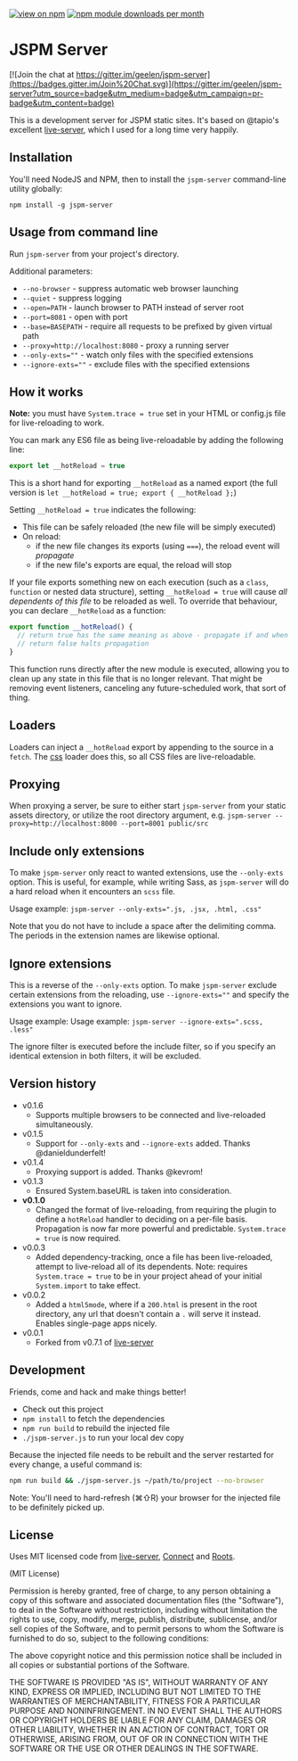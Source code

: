 [![view on npm](http://img.shields.io/npm/v/jspm-server.svg)](https://www.npmjs.org/package/jspm-server)
[![npm module downloads per month](http://img.shields.io/npm/dm/jspm-server.svg)](https://www.npmjs.org/package/jspm-server)

# JSPM Server

[![Join the chat at https://gitter.im/geelen/jspm-server](https://badges.gitter.im/Join%20Chat.svg)](https://gitter.im/geelen/jspm-server?utm_source=badge&utm_medium=badge&utm_campaign=pr-badge&utm_content=badge)

This is a development server for JSPM static sites. It's based on @tapio's excellent [live-server](https://github.com/tapio/live-server), which I used for a long time very happily.


## Installation

You'll need NodeJS and NPM, then to install the `jspm-server` command-line utility globally:

	npm install -g jspm-server

## Usage from command line

Run `jspm-server` from your project's directory.

Additional parameters:

* `--no-browser` - suppress automatic web browser launching
* `--quiet` - suppress logging
* `--open=PATH` - launch browser to PATH instead of server root
* `--port=8081` - open with port
* `--base=BASEPATH` - require all requests to be prefixed by given virtual path
* `--proxy=http://localhost:8080` - proxy a running server
* `--only-exts=""` - watch only files with the specified extensions
* `--ignore-exts=""` - exclude files with the specified extensions

## How it works

**Note:** you must have `System.trace = true` set in your HTML or config.js file for live-reloading to work.

You can mark any ES6 file as being live-reloadable by adding the following line:

```js
export let __hotReload = true
```

This is a short hand for exporting `__hotReload` as a named export (the full version is `let __hotReload = true; export { __hotReload };`)

Setting `__hotReload = true` indicates the following:

- This file can be safely reloaded (the new file will be simply executed)
- On reload:
  - if the new file changes its exports (using `===`), the reload event will *propagate*
  - if the new file's exports are equal, the reload will stop

If your file exports something new on each execution (such as a `class`, `function` or nested data structure), setting `__hotReload = true` will cause *all dependents of this file* to be reloaded as well. To override that behaviour, you can declare `__hotReload` as a function:

```js
export function __hotReload() {
  // return true has the same meaning as above - propagate if and when the exports change
  // return false halts propagation
}
```

This function runs directly after the new module is executed, allowing you to clean up any state in this file that is no longer relevant. That might be removing event listeners, canceling any future-scheduled work, that sort of thing.

## Loaders

Loaders can inject a `__hotReload` export by appending to the source in a `fetch`. The [css](https://github.com/geelen/jspm-loader-css) loader does this, so all CSS files are live-reloadable.

## Proxying

When proxying a server, be sure to either start `jspm-server` from your static assets directory, or utilize the root directory argument, e.g. `jspm-server --proxy=http://localhost:8000 --port=8001 public/src`

## Include only extensions

To make `jspm-server` only react to wanted extensions, use the `--only-exts` option. This is useful, for example, while writing Sass, as `jspm-server` will do a hard reload when it encounters an `scss` file.

Usage example: `jspm-server --only-exts=".js, .jsx, .html, .css"`

Note that you do not have to include a space after the delimiting comma. The periods in the extension names are likewise optional.

## Ignore extensions

This is a reverse of the `--only-exts` option. To make `jspm-server` exclude certain extensions from the reloading, use `--ignore-exts=""` and specify the extensions you want to ignore.

Usage example: Usage example: `jspm-server --ignore-exts=".scss, .less"`

The ignore filter is executed before the include filter, so if you specify an identical extension in both filters, it will be excluded.

## Version history

* v0.1.6
  - Supports multiple browsers to be connected and live-reloaded simultaneously.
* v0.1.5
  - Support for `--only-exts` and `--ignore-exts` added. Thanks @danieldunderfelt!
* v0.1.4
  - Proxying support is added. Thanks @kevrom!
* v0.1.3
  - Ensured System.baseURL is taken into consideration.
* **v0.1.0**
  - Changed the format of live-reloading, from requiring the plugin to define a `hotReload` handler to deciding on a per-file basis. Propagation is now far more powerful and predictable. `System.trace = true` is now required.
* v0.0.3
	- Added dependency-tracking, once a file has been live-reloaded, attempt to live-reload all of its dependents.
	  Note: requires `System.trace = true` to be in your project ahead of your initial `System.import` to take effect.
* v0.0.2
	- Added a `html5mode`, where if a `200.html` is present in the root directory, any url that doesn't contain a `.` will serve it instead. Enables single-page apps nicely.
* v0.0.1
	- Forked from v0.7.1 of [live-server](https://github.com/tapio/live-server)

## Development

Friends, come and hack and make things better!

- Check out this project
- `npm install` to fetch the dependencies
- `npm run build` to rebuild the injected file
- `./jspm-server.js` to run your local dev copy

Because the injected file needs to be rebuilt and the server restarted for every change, a useful command is:

```sh
npm run build && ./jspm-server.js ~/path/to/project --no-browser
```

Note: You'll need to hard-refresh (⌘⇧R) your browser for the injected file to be definitely picked up.

## License

Uses MIT licensed code from [live-server](https://github.com/tapio/live-server), [Connect](https://github.com/senchalabs/connect/) and  [Roots](https://github.com/jenius/roots).

(MIT License)

Permission is hereby granted, free of charge, to any person obtaining a copy of this software and associated documentation files (the "Software"), to deal in the Software without restriction, including without limitation the rights to use, copy, modify, merge, publish, distribute, sublicense, and/or sell copies of the Software, and to permit persons to whom the Software is furnished to do so, subject to the following conditions:

The above copyright notice and this permission notice shall be included in all copies or substantial portions of the Software.

THE SOFTWARE IS PROVIDED "AS IS", WITHOUT WARRANTY OF ANY KIND, EXPRESS OR IMPLIED, INCLUDING BUT NOT LIMITED TO THE WARRANTIES OF MERCHANTABILITY, FITNESS FOR A PARTICULAR PURPOSE AND NONINFRINGEMENT. IN NO EVENT SHALL THE AUTHORS OR COPYRIGHT HOLDERS BE LIABLE FOR ANY CLAIM, DAMAGES OR OTHER LIABILITY, WHETHER IN AN ACTION OF CONTRACT, TORT OR OTHERWISE, ARISING FROM, OUT OF OR IN CONNECTION WITH THE SOFTWARE OR THE USE OR OTHER DEALINGS IN THE SOFTWARE.
